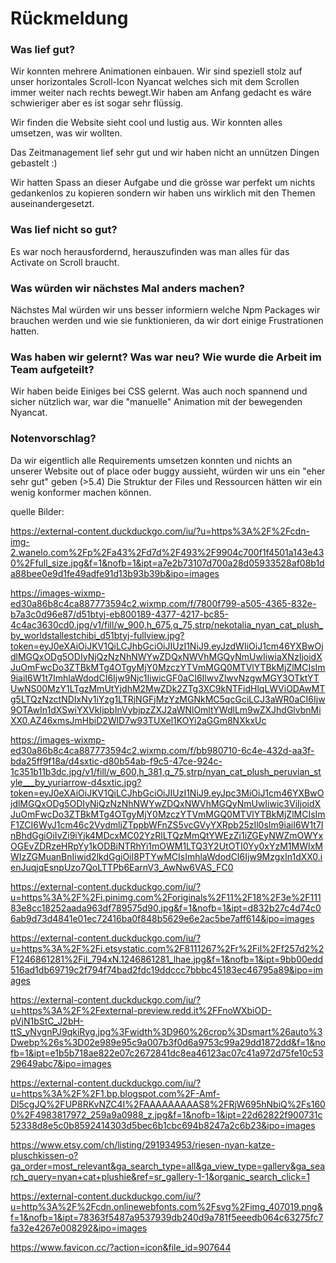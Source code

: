 # Rückmeldung

### Was lief gut?

Wir konnten mehrere Animationen einbauen.
Wir sind speziell stolz auf unser horizontales Scroll-Icon Nyancat welches sich mit dem Scrollen 
immer weiter nach rechts bewegt.Wir haben am Anfang gedacht es wäre schwieriger aber es
ist sogar sehr flüssig.

Wir finden die Website sieht cool und lustig aus.
Wir konnten alles umsetzen, was wir wollten.

Das Zeitmanagement lief sehr gut und wir haben nicht an unnützen Dingen gebastelt :)


Wir hatten Spass an dieser Aufgabe und die grösse war perfekt um nichts gedankenlos zu kopieren sondern 
wir haben uns wirklich mit den Themen auseinandergesetzt.
### Was lief nicht so gut?

Es war noch herausfordernd, herauszufinden was man alles für das Activate on Scroll braucht.

### Was würden wir nächstes Mal anders machen?

Nächstes Mal würden wir uns besser informiern welche Npm Packages wir brauchen werden und wie
sie funktionieren, da wir dort einige Frustrationen hatten.


### Was haben wir gelernt? Was war neu? Wie wurde die Arbeit im Team aufgeteilt?

Wir haben beide Einiges bei CSS gelernt. Was auch noch spannend und sicher nützlich war, war die "manuelle" Animation mit der
bewegenden Nyancat.


### Notenvorschlag?

Da wir eigentlich alle Requirements umsetzen konnten und nichts an unserer Website
out of place oder buggy aussieht, würden wir uns ein "eher sehr gut" geben (>5.4)
Die Struktur der Files und Ressourcen hätten wir ein wenig konformer machen können.



quelle Bilder:

https://external-content.duckduckgo.com/iu/?u=https%3A%2F%2Fcdn-img-2.wanelo.com%2Fp%2Fa43%2Fd7d%2F493%2F9904c700f1f4501a143e430%2Ffull_size.jpg&f=1&nofb=1&ipt=a7e2b73107d700a28d05933528af08b1da88bee0e9d1fe49adfe91d13b93b39b&ipo=images

https://images-wixmp-ed30a86b8c4ca887773594c2.wixmp.com/f/7800f799-a505-4365-832e-b7a3c0d96e87/d51btyj-eb800189-4377-4217-bc85-4c4ac3630cd0.jpg/v1/fill/w_900,h_675,q_75,strp/nekotalia_nyan_cat_plush_by_worldstallestchibi_d51btyj-fullview.jpg?token=eyJ0eXAiOiJKV1QiLCJhbGciOiJIUzI1NiJ9.eyJzdWIiOiJ1cm46YXBwOjdlMGQxODg5ODIyNjQzNzNhNWYwZDQxNWVhMGQyNmUwIiwiaXNzIjoidXJuOmFwcDo3ZTBkMTg4OTgyMjY0MzczYTVmMGQ0MTVlYTBkMjZlMCIsIm9iaiI6W1t7ImhlaWdodCI6Ijw9Njc1IiwicGF0aCI6IlwvZlwvNzgwMGY3OTktYTUwNS00MzY1LTgzMmUtYjdhM2MwZDk2ZTg3XC9kNTFidHlqLWViODAwMTg5LTQzNzctNDIxNy1iYzg1LTRjNGFjMzYzMGNkMC5qcGciLCJ3aWR0aCI6Ijw9OTAwIn1dXSwiYXVkIjpbInVybjpzZXJ2aWNlOmltYWdlLm9wZXJhdGlvbnMiXX0.AZ46xmsJmHbiD2WlD7w93TUXel1KOYi2aGGm8NXkxUc

https://images-wixmp-ed30a86b8c4ca887773594c2.wixmp.com/f/bb980710-6c4e-432d-aa3f-bda25ff9f18a/d4sxtic-d80b54ab-f9c5-47ce-924c-1c351b11b3dc.jpg/v1/fill/w_600,h_381,q_75,strp/nyan_cat_plush_peruvian_style___by_yuriarrow-d4sxtic.jpg?token=eyJ0eXAiOiJKV1QiLCJhbGciOiJIUzI1NiJ9.eyJpc3MiOiJ1cm46YXBwOjdlMGQxODg5ODIyNjQzNzNhNWYwZDQxNWVhMGQyNmUwIiwic3ViIjoidXJuOmFwcDo3ZTBkMTg4OTgyMjY0MzczYTVmMGQ0MTVlYTBkMjZlMCIsImF1ZCI6WyJ1cm46c2VydmljZTppbWFnZS5vcGVyYXRpb25zIl0sIm9iaiI6W1t7InBhdGgiOiIvZi9iYjk4MDcxMC02YzRlLTQzMmQtYWEzZi1iZGEyNWZmOWYxOGEvZDRzeHRpYy1kODBiNTRhYi1mOWM1LTQ3Y2UtOTI0Yy0xYzM1MWIxMWIzZGMuanBnIiwid2lkdGgiOiI8PTYwMCIsImhlaWdodCI6Ijw9MzgxIn1dXX0.ienJuqjqEsnpUzo7QoLTTPb6EarnV3_AwNw6VAS_FC0

https://external-content.duckduckgo.com/iu/?u=https%3A%2F%2Fi.pinimg.com%2Foriginals%2F11%2F18%2F3e%2F11183e8cc18252aada963df789575d90.jpg&f=1&nofb=1&ipt=d832b27c4d74c06ab9d73d4841e01ec72416ba0f848b5629e6e2ac5be7aff614&ipo=images

https://external-content.duckduckgo.com/iu/?u=https%3A%2F%2Fi.etsystatic.com%2F8111267%2Fr%2Fil%2Ff257d2%2F1246861281%2Fil_794xN.1246861281_lhae.jpg&f=1&nofb=1&ipt=9bb00edd516ad1db69719c2f794f74bad2fdc19ddccc7bbbc45183ec46795a89&ipo=images

https://external-content.duckduckgo.com/iu/?u=https%3A%2F%2Fexternal-preview.redd.it%2FFnoWXbiOD-pVjN1bStC_J2bH-ttS_yNvgnPJ9qkiRyg.jpg%3Fwidth%3D960%26crop%3Dsmart%26auto%3Dwebp%26s%3D02e989e95c9a007b3f0d6a9753c99a29dd1872dd&f=1&nofb=1&ipt=e1b5b718ae822e07c2672841dc8ea46123ac07c41a972d75fe10c5329649abc7&ipo=images

https://external-content.duckduckgo.com/iu/?u=https%3A%2F%2F1.bp.blogspot.com%2F-Amf-Dl5cgJQ%2FUP8RKvNZC4I%2FAAAAAAAAAS8%2FRjW695hNbiQ%2Fs1600%2F4983817972_259a9a0988_z.jpg&f=1&nofb=1&ipt=22d62822f900731c52338d8e5c0b8592414303d5bec6b1cbc694b8247a2c6b23&ipo=images

https://www.etsy.com/ch/listing/291934953/riesen-nyan-katze-pluschkissen-o?ga_order=most_relevant&ga_search_type=all&ga_view_type=gallery&ga_search_query=nyan+cat+plushie&ref=sr_gallery-1-1&organic_search_click=1

https://external-content.duckduckgo.com/iu/?u=http%3A%2F%2Fcdn.onlinewebfonts.com%2Fsvg%2Fimg_407019.png&f=1&nofb=1&ipt=78363f5487a9537939db240d9a781f5eeedb064c63275fc7fa32e4267e008292&ipo=images

https://www.favicon.cc/?action=icon&file_id=907644
